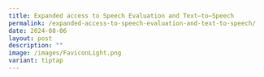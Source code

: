 ```yaml
---
title: Expanded access to Speech Evaluation and Text–to–Speech
permalink: /expanded-access-to-speech-evaluation-and-text-to-speech/
date: 2024-08-06
layout: post
description: ""
image: /images/FaviconLight.png
variant: tiptap
---
```

